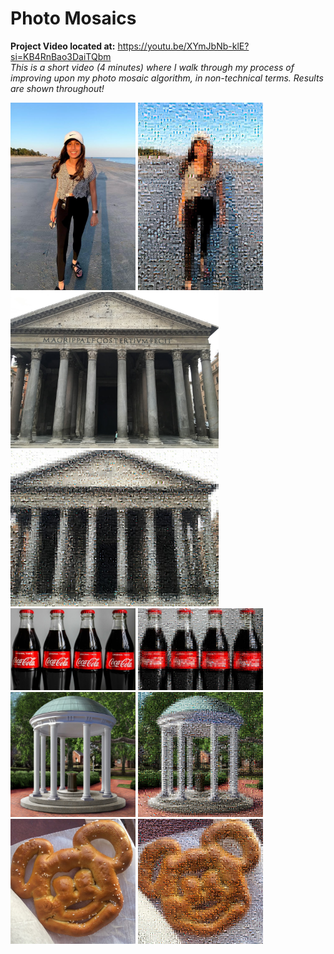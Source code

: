 # Photo Mosaics

**Project Video located at:** https://youtu.be/XYmJbNb-klE?si=KB4RnBao3DaiTQbm  
*This is a short video (4 minutes) where I walk through my process of improving upon my photo mosaic algorithm, in non-technical terms. Results are shown throughout!*

<img alt="Original photo 1: a girl standing on the beach." src="/images/set1_original.jpg" width="200"> <img alt="Mosaic result for photo 1." src="/images/set1_mosaic.jpg" width="200">  
<img alt="Original photo 2: the pantheon in rome" src="/images/set2_original.jpg" height="250"> <img alt="Mosaic result for photo 2." src="/images/set2_mosaic.jpg" height="250">  
<img alt="Original photo 3: four glass coca cola bottles" src="/images/set3_original.jpg" width="200"> <img alt="Mosaic result for photo 3." src="/images/set3_mosaic.jpg" width="200">  
<img alt="Original photo 4: a painting of the old well in Chapel Hill, NC" src="/images/set4_original.jpg" width="200"> <img alt="Mosaic result for photo 4." src="/images/set4_mosaic.jpg" width="200">  
<img alt="Original photo 5: a mickey mouse pretzel at disney world" src="/images/set5_original.jpg" width="200"> <img alt="Mosaic result for photo 5." src="/images/set5_mosaic.jpg" width="200">  



